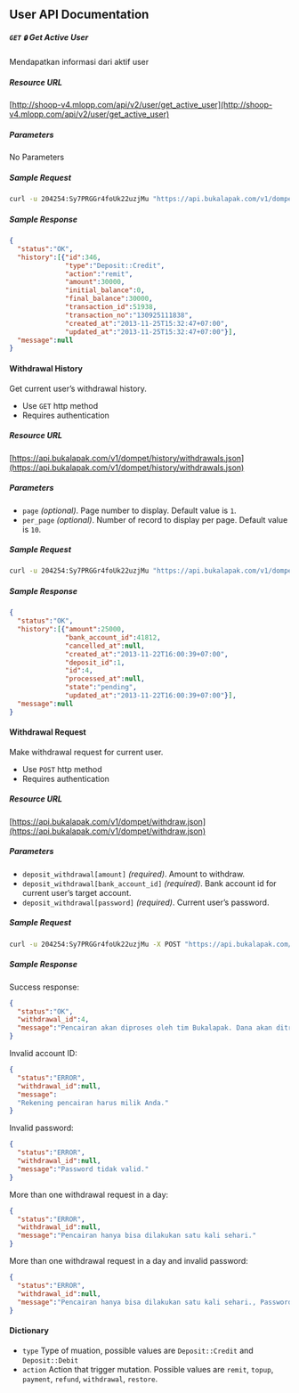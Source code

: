 ## User API Documentation

##### <a id="get-active-user"></a>`GET` `🔒` Get Active User 
Mendapatkan informasi dari aktif user

##### Resource URL
[http://shoop-v4.mlopp.com/api/v2/user/get_active_user](http://shoop-v4.mlopp.com/api/v2/user/get_active_user)

##### Parameters
No Parameters

##### <a id="mutation-history-sample-request"></a> Sample Request
````sh
curl -u 204254:Sy7PRGGr4foUk22uzjMu "https://api.bukalapak.com/v1/dompet/history/mutations.json?page=1&per_page=1"

````

##### <a id="mutation-history-sample-response"></a> Sample Response
````json
{
  "status":"OK",
  "history":[{"id":346,
              "type":"Deposit::Credit",
              "action":"remit",
              "amount":30000,
              "initial_balance":0,
              "final_balance":30000,
              "transaction_id":51938,
              "transaction_no":"130925111838",
              "created_at":"2013-11-25T15:32:47+07:00",
              "updated_at":"2013-11-25T15:32:47+07:00"}],
  "message":null
}
````

#### <a id="withdrawal-history"></a> Withdrawal History
Get current user’s withdrawal history.

+ Use `GET` http method
+ Requires authentication

##### <a id="withdrawal-history-url"></a> Resource URL
[https://api.bukalapak.com/v1/dompet/history/withdrawals.json](https://api.bukalapak.com/v1/dompet/history/withdrawals.json)

##### <a id="withdrawal-history-parameters"></a> Parameters
+ `page` *(optional)*. Page number to display. Default value is `1`.
+ `per_page` *(optional)*. Number of record to display per page. Default value is `10`.

##### <a id="withdrawal-history-sample-request"></a> Sample Request
````sh
curl -u 204254:Sy7PRGGr4foUk22uzjMu "https://api.bukalapak.com/v1/dompet/history/withdrawals.json?page=1&per_page=1"

````

##### <a id="withdrawal-history-sample-response"></a> Sample Response
````json
{
  "status":"OK",
  "history":[{"amount":25000,
              "bank_account_id":41812,
              "cancelled_at":null,
              "created_at":"2013-11-22T16:00:39+07:00",
              "deposit_id":1,
              "id":4,
              "processed_at":null,
              "state":"pending",
              "updated_at":"2013-11-22T16:00:39+07:00"}],
  "message":null
}
````

#### <a id="withdrawal-request"></a> Withdrawal Request
Make withdrawal request for current user.

+ Use `POST` http method
+ Requires authentication

##### <a id="withdrawal-request-url"></a> Resource URL
[https://api.bukalapak.com/v1/dompet/withdraw.json](https://api.bukalapak.com/v1/dompet/withdraw.json)

##### <a id="withdrawal-request-parameters"></a> Parameters
+ `deposit_withdrawal[amount]` *(required)*. Amount to withdraw.
+ `deposit_withdrawal[bank_account_id]` *(required)*. Bank account id for current user’s target account.
+ `deposit_withdrawal[password]` *(required)*. Current user’s password.

##### <a id="withdrawal-request-sample-request"></a> Sample Request
````sh
curl -u 204254:Sy7PRGGr4foUk22uzjMu -X POST "https://api.bukalapak.com/v1/dompet/withdraw.json" --data "deposit_withdrawal[amount]=25000&deposit_withdrawal[bank_account_id]=41812&deposit_withdrawal[password]=testing1234"

````

##### <a id="withdrawal-request-sample-response"></a> Sample Response
Success response:

````json
{
  "status":"OK",
  "withdrawal_id":4,
  "message":"Pencairan akan diproses oleh tim Bukalapak. Dana akan ditransfer ke rekening Anda dalam waktu 1x24 jam."
}
````

Invalid account ID:

````json
{
  "status":"ERROR",
  "withdrawal_id":null,
  "message":
  "Rekening pencairan harus milik Anda."
}
````

Invalid password:

````json
{
  "status":"ERROR",
  "withdrawal_id":null,
  "message":"Password tidak valid."
}
````

More than one withdrawal request in a day:

````json
{
  "status":"ERROR",
  "withdrawal_id":null,
  "message":"Pencairan hanya bisa dilakukan satu kali sehari."
}
````

More than one withdrawal request in a day and invalid password:

````json
{ 
  "status":"ERROR",
  "withdrawal_id":null,
  "message":"Pencairan hanya bisa dilakukan satu kali sehari., Password tidak valid."
}
````

#### <a id="dictionary"></a> Dictionary
- `type` Type of muation, possible values are `Deposit::Credit` and `Deposit::Debit`
- `action` Action that trigger mutation. Possible values are  `remit`, `topup`, `payment`, `refund`, `withdrawal`, `restore`. 
